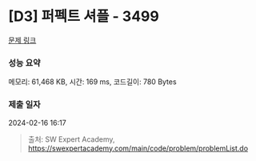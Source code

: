 # [D3] 퍼펙트 셔플 - 3499 

[문제 링크](https://swexpertacademy.com/main/code/problem/problemDetail.do?contestProbId=AWGsRbk6AQIDFAVW) 

### 성능 요약

메모리: 61,468 KB, 시간: 169 ms, 코드길이: 780 Bytes

### 제출 일자

2024-02-16 16:17



> 출처: SW Expert Academy, https://swexpertacademy.com/main/code/problem/problemList.do